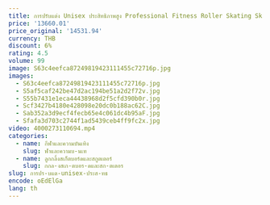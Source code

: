 ```yaml
---
title: การปรับแต่ง Unisex ประสิทธิภาพสูง Professional Fitness Roller Skating Skates รองเท้าอินไลน์ Speed Racing Roller Skates
price: '13660.01'
price_original: '14531.94'
currency: THB
discount: 6%
rating: 4.5
volume: 99
image: S63c4eefca87249819423111455c72716p.jpg
images:
  - S63c4eefca87249819423111455c72716p.jpg
  - S5af5caf242be47d2ac194be51a2d2f72v.jpg
  - S55b7431e1eca44438968d2f5cfd390b0r.jpg
  - Scf3427b4180e428098e20dc0b188ac62C.jpg
  - Sab352a3d9ecf4fecb65e4c061dc4b95aF.jpg
  - Sfafa3d703c2744f1ad5439ceb4ff9fc2x.jpg
video: 4000273110694.mp4
categories:
  - name: กีฬาและความบันเทิง
    slug: ฬาและความบ-นเท
  - name: ลูกกลิ้งสเก็ตบอร์ดและสกูตเตอร์
    slug: กกล-งสเก-ตบอร-ดและสก-ตเตอร
slug: การปร-บแต-unisex-ประส-ทธ
encode: oEdElGa
lang: th
---
```

  
